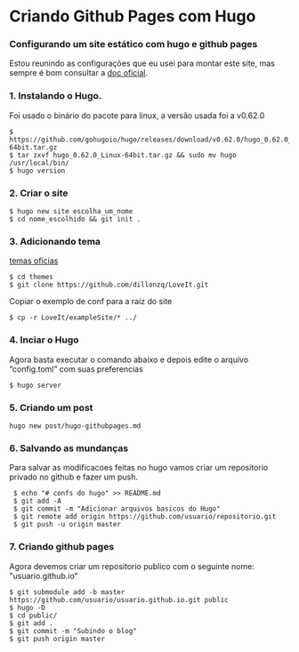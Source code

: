 # Criando Github Pages com Hugo


### Configurando um site estático com hugo e github pages

Estou reunindo as configurações que eu usei para montar este site, mas sempre é bom consultar a [doc oficial](https://gohugo.io/documentation/).

### 1. Instalando o Hugo. 
Foi usado o binário do pacote para linux, a versão usada foi a v0.62.0
```
$ https://github.com/gohugoio/hugo/releases/download/v0.62.0/hugo_0.62.0_Linux-64bit.tar.gz
$ tar zxvf hugo_0.62.0_Linux-64bit.tar.gz && sudo mv hugo /usr/local/bin/
$ hugo version
```

### 2. Criar o site
```
$ hugo new site escolha_um_nome
$ cd nome_escolhido && git init .
```

### 3. Adicionando tema

[temas oficias](https://themes.gohugo.io/)

```
$ cd themes
$ git clone https://github.com/dillonzq/LoveIt.git
```

Copiar o exemplo de conf para a raiz do site
```
$ cp -r LoveIt/exampleSite/* ../
```

### 4. Inciar o Hugo

Agora basta executar o comando abaixo e depois edite o arquivo “config.toml” com suas preferencias 
```
$ hugo server
```

### 5. Criando um post
```
hugo new post/hugo-githubpages.md
```

### 6. Salvando as mundanças

 Para salvar as modificacoes feitas no hugo vamos criar um repositorio privado no github e fazer um push.
```
 $ echo "# confs do hugo" >> README.md
 $ git add -A
 $ git commit -m "Adicionar arquivos basicos do Hugo"
 $ git remote add origin https://github.com/usuario/repositorio.git
 $ git push -u origin master
 ```
### 7. Criando github pages

Agora devemos criar um repositorio publico com o seguinte nome: "usuario.github.io"
```
$ git submodule add -b master https://github.com/usuario/usuario.github.io.git public
$ hugo -D
$ cd public/
$ git add .
$ git commit -m "Subindo o blog"
$ git push origin master
```